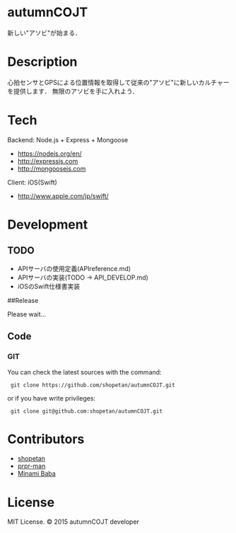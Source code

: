 # autumnCOJT

新しい"アソビ"が始まる．

# Description

心拍センサとGPSによる位置情報を取得して従来の"アソビ"に新しいカルチャーを提供します．
無限のアソビを手に入れよう．

# Tech

Backend: Node.js + Express + Mongoose 

* https://nodejs.org/en/
* http://expressjs.com
* http://mongoosejs.com

Client: iOS(Swift)

* http://www.apple.com/jp/swift/

# Development

## TODO
* APIサーバの使用定義(APIreference.md)
* APIサーバの実装(TODO -> API_DEVELOP.md)
* iOSのSwift仕様書実装

##Release

Please wait...

## Code

### GIT

You can check the latest sources with the command:

```
 git clone https://github.com/shopetan/autumnCOJT.git
 ```

or if you have write privileges:

```
 git clone git@github.com:shopetan/autumnCOJT.git
 ```


# Contributors

* [shopetan](https://github.com/shopetan)
* [prpr-man](https://github.com/prpr-man)
* [Minami Baba](https://github.com/minami1389)

# License

MIT License. © 2015 autumnCOJT developer
